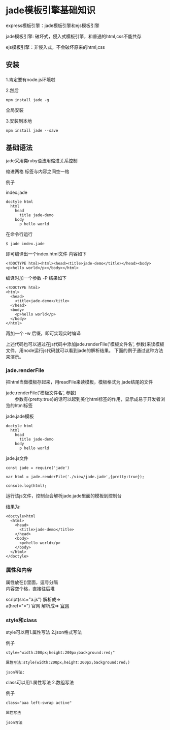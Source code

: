 # jade模板引擎基础知识  

express模板引擎：jade模板引擎和ejs模板引擎

jade模板引擎: 破坏式，侵入式模板引擎，和普通的html,css不能共存

ejs模板引擎：非侵入式，不会破坏原来的html,css


## 安装

### 
1.肯定要有node.js环境啦

2.然后
```
npm install jade -g
```
全局安装  

3.安装到本地
```
npm install jade --save
```

## 基础语法

jade采用类ruby语法用缩进关系控制

缩进两格  标签与内容之间空一格

例子

index.jade
```
doctyle html
  html
    head
      title jade-demo
    body
      p hello world
```
在命令行运行

```
$ jade index.jade
```
即可编译出一个index.html文件
内容如下
```
<!DOCTYPE html><html><head><title>jade-demo</title></head><body><p>hello world</p></body></html>
```
编译时加一个参数 -P  结果如下
```
<!DOCTYPE html>
<html>
  <head>
    <title>jade-demo</title>
  </head>
  <body>
    <p>hello world</p>
  </body>
</html>
```
再加一个 -w 后缀，即可实现实时编译  

上述代码也可以通过在js代码中添加jade.renderFile('模板文件名', 参数)来读模板文件，用node运行js代码就可以看到jade的解析结果。
下面的例子通过这种方法来演示。

### jade.renderFile  

把html当做模板存起来，用readFile来读模板，模板格式为.jade结尾的文件   

jade.renderFile('模板文件名', 参数)  
　　参数有{pretty:true}的话可以起到美化html标签的作用，显示成易于开发者浏览的html标签  

jade.jade模板
```
doctyle html
  html
    head
      title jade-demo
    body
      p hello world
```  

jade.js文件
```
const jade = require('jade')

var html = jade.renderFile('./view/jade.jade',{pretty:true});

console.log(html);

```  
运行该js文件，控制台会解析jade.jade里面的模板到控制台  

结果为:
```
<doctyle>html
  <html>
    <head>
      <title>jade-demo</title>
    </head>
    <body>
      <p>hello world</p>
    </body>
  </html>
</doctyle>
```

### 属性和内容  

属性放在()里面，逗号分隔  
内容空个格，直接往后堆  

script(src="a.js") 解析成=> <script src="a.js"></script>  
a(href="=") 官网 解析成=> <a href="">官网</a>

### style和class

style可以用1.属性写法 2.json格式写法

例子  

```
style="width:200px;height:200px;background:red;"

属性写法:style(width:200px;height:200px;background:red;)

json写法:

```

class可以用1.属性写法 2.数组写法  

例子

```
class="aaa left-swrap active"

属性写法

json写法

```























